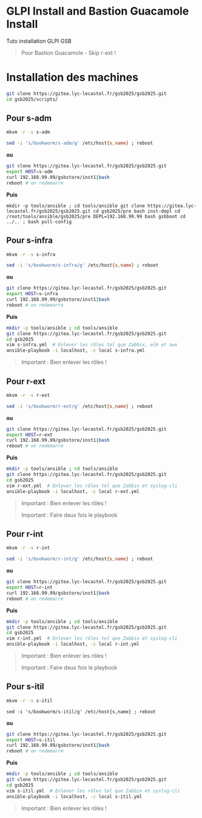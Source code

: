 # GLPI Install and Bastion Guacamole Install
Tuto installation GLPI GSB
> Pour Bastion Guacamole - Skip r-ext !

# Installation des machines

```bash
git clone https://gitea.lyc-lecastel.fr/gsb2025/gsb2025.git
cd gsb2025/scripts/
```

## Pour s-adm
```bash
mkvm -r -s s-adm
```

```bash
sed -i 's/bookworm/s-adm/g' /etc/host{s,name} ; reboot
```

**ou**

```bash
git clone https://gitea.lyc-lecastel.fr/gsb2025/gsb2025.git
export HOST=s-adm 
curl 192.168.99.99/gsbstore/inst1|bash
reboot # on redemarre
```

**Puis**

```
mkdir -p tools/ansible ; cd tools/ansible git clone https://gitea.lyc-lecastel.fr/gsb2025/gsb2025.git cd gsb2025/pre bash inst-depl cd /root/tools/ansible/gsb2025/pre DEPL=192.168.99.99 bash gsbboot cd ../.. ; bash pull-config
```

## Pour s-infra

```bash
mkvm -r -s s-infra
```

```bash
sed -i 's/bookworm/s-infra/g' /etc/host{s,name} ; reboot
```

**ou**

```bash
git clone https://gitea.lyc-lecastel.fr/gsb2025/gsb2025.git
export HOST=s-infra   
curl 192.168.99.99/gsbstore/inst1|bash
reboot # on redemarre
```

**Puis**

```bash
mkdir -p tools/ansible ; cd tools/ansible
git clone https://gitea.lyc-lecastel.fr/gsb2025/gsb2025.git
cd gsb2025
vim s-infra.yml  # Enlever les rôles tel que Zabbix, elk et awx
ansible-playbook -i localhost, -c local s-infra.yml
```
> Important : Bien enlever les rôles !

## Pour r-ext

```bash
mkvm -r -s r-ext
```

```bash
sed -i 's/bookworm/r-ext/g' /etc/host{s,name} ; reboot
```

**ou**

```bash
git clone https://gitea.lyc-lecastel.fr/gsb2025/gsb2025.git
export HOST=r-ext  
curl 192.168.99.99/gsbstore/inst1|bash
reboot # on redemarre
```

**Puis**

```bash
mkdir -p tools/ansible ; cd tools/ansible
git clone https://gitea.lyc-lecastel.fr/gsb2025/gsb2025.git
cd gsb2025
vim r-ext.yml  # Enlever les rôles tel que Zabbix et syslog-cli
ansible-playbook -i localhost, -c local r-ext.yml
```
> Important : Bien enlever les rôles !
> 
> Important : Faire deux fois le playbook

## Pour r-int

```bash
mkvm -r -s r-int
```

```bash
sed -i 's/bookworm/r-int/g' /etc/host{s,name} ; reboot
```

**ou**

```bash
git clone https://gitea.lyc-lecastel.fr/gsb2025/gsb2025.git
export HOST=r-int 
curl 192.168.99.99/gsbstore/inst1|bash
reboot # on redemarre
```

**Puis**

```bash
mkdir -p tools/ansible ; cd tools/ansible
git clone https://gitea.lyc-lecastel.fr/gsb2025/gsb2025.git
cd gsb2025
vim r-int.yml  # Enlever les rôles tel que Zabbix et syslog-cli
ansible-playbook -i localhost, -c local r-int.yml
```
> Important : Bien enlever les rôles !
> 
> Important : Faire deux fois le playbook

## Pour s-itil

```bash
mkvm -r -s s-itil
```

```
sed -i 's/bookworm/s-itil/g' /etc/host{s,name} ; reboot
```

**ou**

```bash
git clone https://gitea.lyc-lecastel.fr/gsb2025/gsb2025.git
export HOST=s-itil 
curl 192.168.99.99/gsbstore/inst1|bash
reboot # on redemarre
```

**Puis**

```bash
mkdir -p tools/ansible ; cd tools/ansible
git clone https://gitea.lyc-lecastel.fr/gsb2025/gsb2025.git
cd gsb2025
vim s-itil.yml  # Enlever les rôles tel que Zabbix et syslog-cli
ansible-playbook -i localhost, -c local s-itil.yml
```
> Important : Bien enlever les rôles !
